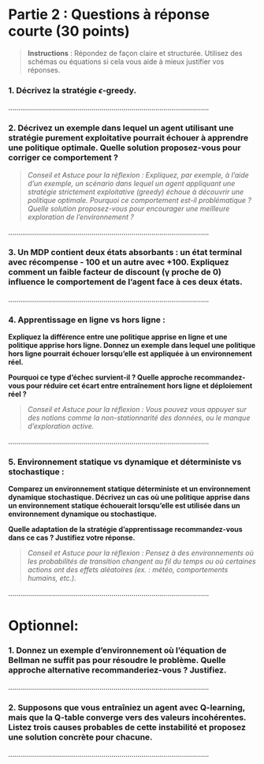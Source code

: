 # **Partie 2 : Questions à réponse courte (30 points)**

> **Instructions** : Répondez de façon claire et structurée. Utilisez des schémas ou équations si cela vous aide à mieux justifier vos réponses.


### **1. Décrivez la stratégie $\epsilon$-greedy.**

.....................................................................................................

### **2. Décrivez un exemple dans lequel un agent utilisant une stratégie purement exploitative pourrait échouer à apprendre une politique optimale. Quelle solution proposez-vous pour corriger ce comportement ?**

> *Conseil et Astuce pour la réflexion :  Expliquez, par exemple, à l’aide d’un exemple, un scénario dans lequel un agent appliquant une stratégie strictement exploitative (greedy) échoue à découvrir une politique optimale. Pourquoi ce comportement est-il problématique ? Quelle solution proposez-vous pour encourager une meilleure exploration de l’environnement ?*


.....................................................................................................

### **3. Un MDP contient deux états absorbants : un état terminal avec récompense - 100 et un autre avec +100. Expliquez comment un faible facteur de discount (γ proche de 0) influence le comportement de l’agent face à ces deux états.**

.....................................................................................................



### 4. Apprentissage **en ligne** vs **hors ligne** :

**Expliquez la différence entre une politique apprise en ligne et une politique apprise hors ligne. Donnez un exemple dans lequel une politique hors ligne pourrait échouer lorsqu’elle est appliquée à un environnement réel.**

**Pourquoi ce type d’échec survient-il ? Quelle approche recommandez-vous pour réduire cet écart entre entraînement hors ligne et déploiement réel ?**

> *Conseil et Astuce pour la réflexion : Vous pouvez vous appuyer sur des notions comme la non-stationnarité des données, ou le manque d’exploration active.*

.....................................................................................................

### 5. Environnement **statique vs dynamique** et **déterministe vs stochastique** :
**Comparez un environnement statique déterministe et un environnement dynamique stochastique. Décrivez un cas où une politique apprise dans un environnement statique échouerait lorsqu’elle est utilisée dans un environnement dynamique ou stochastique.**

**Quelle adaptation de la stratégie d’apprentissage recommandez-vous dans ce cas ? Justifiez votre réponse.**

> *Conseil et Astuce pour la réflexion : Pensez à des environnements où les probabilités de transition changent au fil du temps ou où certaines actions ont des effets aléatoires (ex. : météo, comportements humains, etc.).*

.....................................................................................................

# Optionnel:

### **1. Donnez un exemple d’environnement où l’équation de Bellman ne suffit pas pour résoudre le problème. Quelle approche alternative recommanderiez-vous ? Justifiez.**

.....................................................................................................

### **2. Supposons que vous entraîniez un agent avec Q-learning, mais que la Q-table converge vers des valeurs incohérentes. Listez trois causes probables de cette instabilité et proposez une solution concrète pour chacune.**

.....................................................................................................
